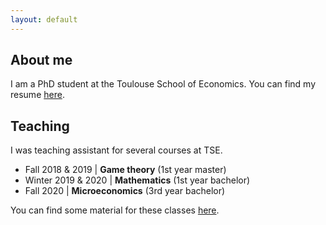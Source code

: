 ```yaml
---
layout: default
---
```


## About me

I am a PhD student at the Toulouse School of Economics. You can find my resume [here](https://www.tse-fr.eu/sites/default/files/TSE/documents/doc/cv/phd/jacquet.pdf).


## Teaching

I was teaching assistant for several courses at TSE.

- Fall 2018 & 2019 \| **Game theory** (1st year master)
- Winter 2019 & 2020 \| **Mathematics** (1st year bachelor)
- Fall 2020 \| **Microeconomics** (3rd year bachelor)

You can find some material for these classes [here](pages/teaching.html).
